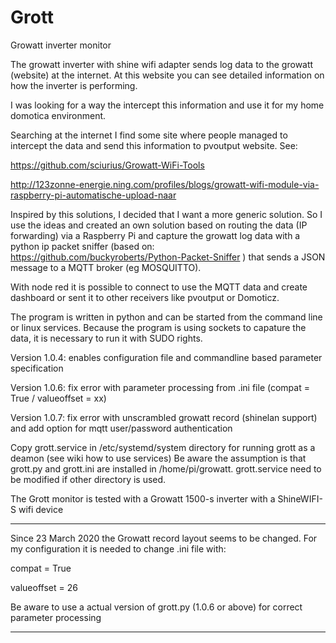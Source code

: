# Grott
Growatt inverter monitor

The growatt inverter with shine wifi adapter sends log data to the growatt (website) at the internet. At this website you can see detailed information on how the inverter is performing. 

I was looking for a way the intercept this information and use it for my home domotica environment. 

Searching at the internet I find some site where people managed to intercept the data and send this information to pvoutput website. 
See: 

https://github.com/sciurius/Growatt-WiFi-Tools 

http://123zonne-energie.ning.com/profiles/blogs/growatt-wifi-module-via-raspberry-pi-automatische-upload-naar

Inspired by this solutions, I decided that I want a more generic solution. So I use the ideas and created an own solution based on routing the data (IP forwarding) via a Raspberry Pi and capture the growatt log data with a python ip packet sniffer (based on: https://github.com/buckyroberts/Python-Packet-Sniffer ) that sends a JSON message to a MQTT broker (eg MOSQUITTO). 

With node red it is possible to connect to use the MQTT data and create dashboard or sent it to other receivers like pvoutput or Domoticz. 

The program is written in python and can be started from the command line or linux services. Because the program is using sockets to capature the data, it is necessary to run it with SUDO rights. 

Version 1.0.4: enables configuration file and commandline based parameter specification

Version 1.0.6: fix error with parameter processing from .ini file (compat = True / valueoffset = xx) 

Version 1.0.7: fix error with unscrambled growatt record (shinelan support) and add option for mqtt user/password authentication

Copy grott.service in /etc/systemd/system directory for running grott as a deamon (see wiki how to use services)
Be aware the assumption is that grott.py and grott.ini are installed in /home/pi/growatt. grott.service need to be modified if other directory is used. 

The Grott monitor is tested with a Growatt 1500-s inverter with a ShineWIFI-S wifi device

***************************************
Since 23 March 2020 the Growatt record layout seems to be changed. For my configuration it is needed to change .ini file with:

compat = True

valueoffset = 26

Be aware to use a actual version of  grott.py (1.0.6 or above) for correct parameter processing
***************************************
